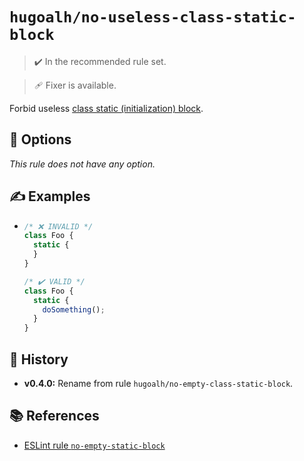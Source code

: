 # `hugoalh/no-useless-class-static-block`

> ✔️ In the recommended rule set.

> 🩹 Fixer is available.

Forbid useless [class static (initialization) block][ecmascript-class-static-block].

## 🔧 Options

*This rule does not have any option.*

## ✍️ Examples

- ```ts
  /* ❌ INVALID */
  class Foo {
    static {
    }
  }

  /* ✔️ VALID */
  class Foo {
    static {
      doSomething();
    }
  }
  ```

## 📜 History

- **v0.4.0:** Rename from rule `hugoalh/no-empty-class-static-block`.

## 📚 References

- [ESLint rule `no-empty-static-block`](https://eslint.org/docs/latest/rules/no-empty-static-block)

[ecmascript-class-static-block]: https://developer.mozilla.org/en-US/docs/Web/JavaScript/Reference/Classes/Static_initialization_blocks
